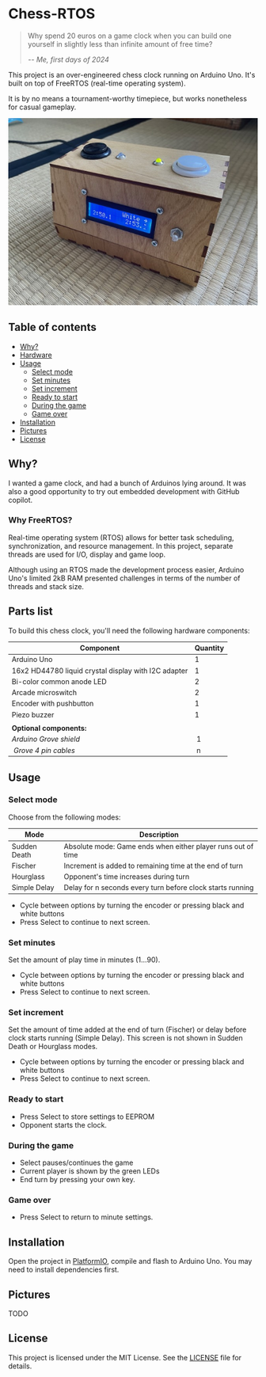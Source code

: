 # Chess-RTOS
> Why spend 20 euros on a game clock when you can build one yourself in slightly less than infinite amount of free time?
> 
> *-- Me, first days of 2024*

This project is an over-engineered chess clock running on Arduino Uno. It's built on top of FreeRTOS (real-time operating system).

It is by no means a tournament-worthy timepiece, but works nonetheless for casual gameplay.

![Photo of the finished chess clock](images/white_to_play.jpeg?raw=true "White to play.")

## Table of contents
- [Why?](#why)
- [Hardware](#hardware)
- [Usage](#usage)
    - [Select mode](#select-mode)
    - [Set minutes](#set-minutes)
    - [Set increment](#set-increment)
    - [Ready to start](#ready-to-start)
    - [During the game](#during-the-game)
    - [Game over](#game-over)
- [Installation](#installation)
- [Pictures](#pictures)
- [License](#license)

## Why?
I wanted a game clock, and had a bunch of Arduinos lying around. It was also a good opportunity to try out embedded development with GitHub copilot.

### Why FreeRTOS?
Real-time operating system (RTOS) allows for better task scheduling, synchronization, and resource management. In this project, separate threads are used for I/O, display and game loop.

Although using an RTOS made the development process easier, Arduino Uno's limited 2kB RAM presented challenges in terms of the number of threads and stack size.

## Parts list
To build this chess clock, you'll need the following hardware components:

| Component                                            | Quantity |
| -----------------------------------------------------| -------- |
| Arduino Uno                                          | 1        |
| 16x2 HD44780 liquid crystal display with I2C adapter | 1        |
| Bi-color common anode LED                            | 2        |
| Arcade microswitch                                   | 2        |
| Encoder with pushbutton                              | 1        |
| Piezo buzzer                                         | 1        |
|                                                      |          |
| **Optional components:**                             |          |
| *Arduino Grove shield*                               | 1        |
| *Grove 4 pin cables*                                 | n        |

## Usage
### Select mode
Choose from the following modes:

| Mode          | Description                                                  |
| ------------- | ------------------------------------------------------------ |
| Sudden Death  | Absolute mode: Game ends when either player runs out of time |
| Fischer       | Increment is added to remaining time at the end of turn      |
| Hourglass     | Opponent's time increases during turn                        |
| Simple Delay  | Delay for n seconds every turn before clock starts running   |

* Cycle between options by turning the encoder or pressing black and white buttons
* Press Select to continue to next screen.

### Set minutes
Set the amount of play time in minutes (1...90).
* Cycle between options by turning the encoder or pressing black and white buttons
* Press Select to continue to next screen.

### Set increment
Set the amount of time added at the end of turn (Fischer) or delay before clock starts running (Simple Delay).
This screen is not shown in Sudden Death or Hourglass modes.
* Cycle between options by turning the encoder or pressing black and white buttons
* Press Select to continue to next screen.

### Ready to start
* Press Select to store settings to EEPROM
* Opponent starts the clock.

### During the game
* Select pauses/continues the game
* Current player is shown by the green LEDs
* End turn by pressing your own key.

### Game over
* Press Select to return to minute settings.

## Installation
Open the project in [PlatformIO](https://platformio.org), compile and flash to Arduino Uno. You may need to install dependencies first.

## Pictures
TODO

## License
This project is licensed under the MIT License. See the [LICENSE](LICENSE) file for details.
